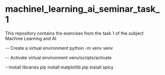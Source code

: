 # machinel_learning_ai_seminar_task_1
This repository contains the exercises from the task 1 of the subject Machine Learning and AI


-- Create a virtual environment
python -m venv venv

-- Activate virtual environment
venv/scripts/activate

--Install libraries
pip install matplotlib
pip install spicy

